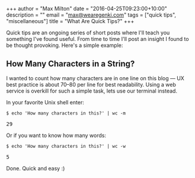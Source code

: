 +++
author = "Max Milton"
date = "2016-04-25T09:23:00+10:00"
description = ""
email = "max@wearegenki.com"
tags = ["quick tips", "miscellaneous"]
title = "What Are Quick Tips?"
+++

Quick tips are an ongoing series of short posts where I'll teach you something I've found useful. From time to time I'll post an insight I found to be thought provoking. Here's a simple example<!--more-->:

## How Many Characters in a String?

I wanted to count how many characters are in one line on this blog &mdash; UX best practice is about 70&ndash;80 per line for best readability. Using a web service is overkill for such a simple task, lets use our terminal instead.

In your favorite Unix shell enter:

`$ echo 'How many characters in this?' | wc -m`

<samp>29</samp>

Or if you want to know how many words:

`$ echo 'How many characters in this?' | wc -w`

<samp>5</samp>

Done. Quick and easy :)
